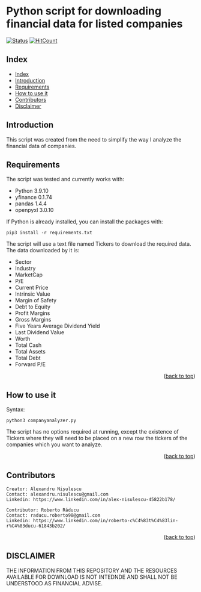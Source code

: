 # Python script for downloading financial data for listed companies

[![Status](https://github.com/AlexNisulescu/CompanyAnalyzer/actions/workflows/python-test.yaml/badge.svg)](https://github.com/AlexNisulescu/CompanyAnalyzer/actions/workflows/python-test.yaml) [![HitCount](https://hits.dwyl.com/AlexNisulescu/CompanyAnalyzer.svg?style=flat)](http://hits.dwyl.com/AlexNisulescu/CompanyAnalyzer)
<a name="readme-top"></a>
## Index

* [Index](#index)
* [Introduction](#introduction)
* [Requirements](#requirements)
* [How to use it](#how-to-use-it)
* [Contributors](#contributors)
* [Disclaimer](#disclaimer)

## Introduction

This script was created from the need to simplify the way I analyze the financial data of companies.

## Requirements

The script was tested and currently works with:

* Python 3.9.10
* yfinance 0.1.74
* pandas 1.4.4
* openpyxl 3.0.10

If Python is already installed, you can install the packages with:

    pip3 install -r requirements.txt

The script will use a text file named Tickers to download the required data.
The data downloaded by it is:

* Sector
* Industry
* MarketCap
* P/E
* Current Price
* Intrinsic Value
* Margin of Safety
* Debt to Equity
* Profit Margins
* Gross Margins
* Five Years Average Dividend Yield
* Last Dividend Value
* Worth
* Total Cash
* Total Assets
* Total Debt
* Forward P/E

<p align="right">(<a href="#readme-top">back to top</a>)</p>

## How to use it

Syntax:

    python3 companyanalyzer.py

The script has no options required at running, except the existence of Tickers where they will need to be placed on a new row the tickers of the companies which you want to analyze.

<p align="right">(<a href="#readme-top">back to top</a>)</p>

## Contributors

    Creator: Alexandru Nișulescu
    Contact: alexandru.nisulescu@gmail.com
    Linkedin: https://www.linkedin.com/in/alex-nisulescu-45822b178/

    Contributor: Roberto Răducu
    Contact: raducu.roberto98@gmail.com
    Linkedin: https://www.linkedin.com/in/roberto-c%C4%83t%C4%83lin-r%C4%83ducu-61843b202/

<p align="right">(<a href="#readme-top">back to top</a>)</p>

## DISCLAIMER

THE INFORMATION FROM THIS REPOSITORY AND THE RESOURCES AVAILABLE FOR DOWNLOAD IS NOT INTEDNDE AND SHALL NOT BE UNDERSTOOD AS FINANCIAL ADVISE.